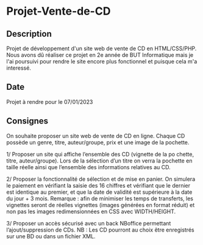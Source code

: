 # Projet-Vente-de-CD
## Description
Projet de développement d'un site web de vente de CD en HTML/CSS/PHP. 
Nous avons dû réaliser ce projet en 2e année de BUT Informatique mais je l'ai poursuivi pour rendre le site encore plus fonctionnel et puisque cela m'a interessé.

## Date 
Projet à rendre pour le 07/01/2023

## Consignes
On souhaite proposer un site web de vente de CD en ligne. Chaque CD possède un genre, titre, auteur/groupe, prix et une image de la pochette.

1/ Proposer un site qui affiche l’ensemble des CD (vignette de la po chette, titre, auteur/groupe). 
Lors de la sélection d’un titre on verra la pochette en taille réelle ainsi que l’ensemble des informations relatives au CD.

2/ Proposer la fonctionnalité de sélection et de mise en panier. On simulera le paiement en vérifiant la saisie des 16 chiffres et vérifiant que le dernier est identique au premier, et que la date de validité est supérieure à la date du jour + 3 mois. 
Remarque : afin de minimiser les temps de transferts, les vignettes seront de réelles vignettes (images générées en format réduit) et non pas les images redimensionnées en CSS avec WIDTH/HEIGHT. 

3/ Proposer un accès sécurisé avec un back NBoffice permettant l’ajout/suppression de CDs. 
NB : Les CD pourront au choix être enregistrés sur une BD ou dans un fichier XML.
